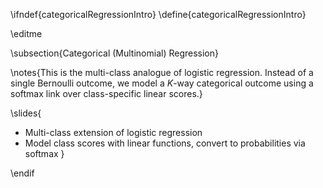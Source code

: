 \ifndef{categoricalRegressionIntro}
\define{categoricalRegressionIntro}

\editme

\subsection{Categorical (Multinomial) Regression}

\notes{This is the multi-class analogue of logistic regression. Instead of a single Bernoulli outcome, we model a $K$-way categorical outcome using a softmax link over class-specific linear scores.}

\slides{
* Multi-class extension of logistic regression
* Model class scores with linear functions, convert to probabilities via softmax
}

\endif


